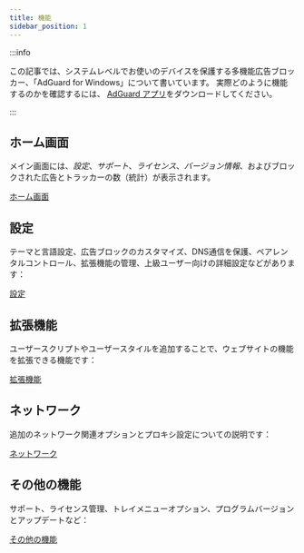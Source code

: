 ```yaml
---
title: 機能
sidebar_position: 1
---
```


:::info

この記事では、システムレベルでお使いのデバイスを保護する多機能広告ブロッカー、「AdGuard for Windows」について書いています。 実際どのように機能するのかを確認するには、 [AdGuard アプリ](https://agrd.io/download-kb-adblock)をダウンロードしてください。

:::

## ホーム画面

メイン画面には、_設定_、_サポート_、_ライセンス_、_バージョン情報_、およびブロックされた広告とトラッカーの数（統計）が表示されます。

[ホーム画面](/adguard-for-windows/features/home-screen/)

## 設定

テーマと言語設定、広告ブロックのカスタマイズ、DNS通信を保護、ペアレンタルコントロール、拡張機能の管理、上級ユーザー向けの詳細設定などがあります：

[設定](/adguard-for-windows/features/settings/)

## 拡張機能

ユーザースクリプトやユーザースタイルを追加することで、ウェブサイトの機能を拡張できる機能です：

[拡張機能](/adguard-for-windows/features/extensions/)

## ネットワーク

追加のネットワーク関連オプションとプロキシ設定についての説明です：

[ネットワーク](/adguard-for-windows/features/network/)

## その他の機能

サポート、ライセンス管理、トレイメニューオプション、プログラムバージョンとアップデートなど：

[その他の機能](/adguard-for-windows/features/others/)
